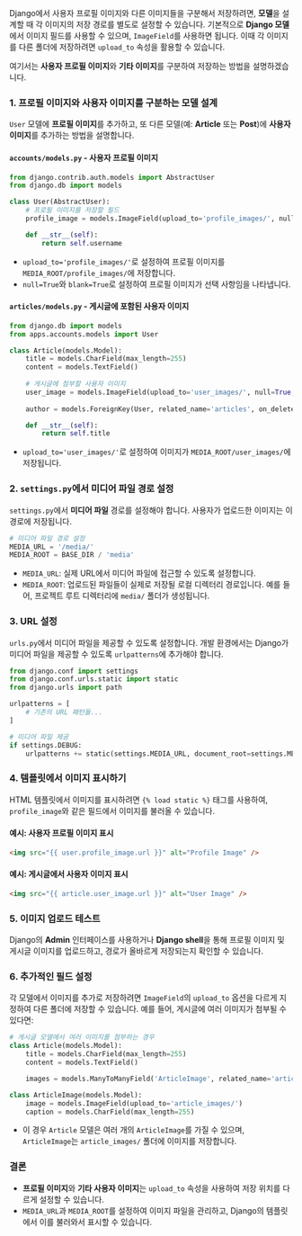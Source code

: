 Django에서 사용자 프로필 이미지와 다른 이미지들을 구분해서 저장하려면, **모델**을 설계할 때 각 이미지의 저장 경로를 별도로 설정할 수 있습니다. 기본적으로 **Django 모델**에서 이미지 필드를 사용할 수 있으며, `ImageField`를 사용하면 됩니다. 이때 각 이미지를 다른 폴더에 저장하려면 `upload_to` 속성을 활용할 수 있습니다.

여기서는 **사용자 프로필 이미지**와 **기타 이미지**를 구분하여 저장하는 방법을 설명하겠습니다.

### 1. **프로필 이미지와 사용자 이미지를 구분하는 모델 설계**

`User` 모델에 **프로필 이미지**를 추가하고, 또 다른 모델(예: **Article** 또는 **Post**)에 **사용자 이미지**를 추가하는 방법을 설명합니다.

#### `accounts/models.py` - **사용자 프로필 이미지**
```python
from django.contrib.auth.models import AbstractUser
from django.db import models

class User(AbstractUser):
    # 프로필 이미지를 저장할 필드
    profile_image = models.ImageField(upload_to='profile_images/', null=True, blank=True)

    def __str__(self):
        return self.username
```

- `upload_to='profile_images/'`로 설정하여 프로필 이미지를 `MEDIA_ROOT/profile_images/`에 저장합니다.
- `null=True`와 `blank=True`로 설정하여 프로필 이미지가 선택 사항임을 나타냅니다.

#### `articles/models.py` - **게시글에 포함된 사용자 이미지**
```python
from django.db import models
from apps.accounts.models import User

class Article(models.Model):
    title = models.CharField(max_length=255)
    content = models.TextField()
    
    # 게시글에 첨부할 사용자 이미지
    user_image = models.ImageField(upload_to='user_images/', null=True, blank=True)
    
    author = models.ForeignKey(User, related_name='articles', on_delete=models.CASCADE)

    def __str__(self):
        return self.title
```

- `upload_to='user_images/'`로 설정하여 이미지가 `MEDIA_ROOT/user_images/`에 저장됩니다.

### 2. **`settings.py`에서 미디어 파일 경로 설정**

`settings.py`에서 **미디어 파일** 경로를 설정해야 합니다. 사용자가 업로드한 이미지는 이 경로에 저장됩니다.

```python
# 미디어 파일 경로 설정
MEDIA_URL = '/media/'
MEDIA_ROOT = BASE_DIR / 'media'
```

- `MEDIA_URL`: 실제 URL에서 미디어 파일에 접근할 수 있도록 설정합니다.
- `MEDIA_ROOT`: 업로드된 파일들이 실제로 저장될 로컬 디렉터리 경로입니다. 예를 들어, 프로젝트 루트 디렉터리에 `media/` 폴더가 생성됩니다.

### 3. **URL 설정**

`urls.py`에서 미디어 파일을 제공할 수 있도록 설정합니다. 개발 환경에서는 Django가 미디어 파일을 제공할 수 있도록 `urlpatterns`에 추가해야 합니다.

```python
from django.conf import settings
from django.conf.urls.static import static
from django.urls import path

urlpatterns = [
    # 기존의 URL 패턴들...
]

# 미디어 파일 제공
if settings.DEBUG:
    urlpatterns += static(settings.MEDIA_URL, document_root=settings.MEDIA_ROOT)
```

### 4. **템플릿에서 이미지 표시하기**

HTML 템플릿에서 이미지를 표시하려면 `{% load static %}` 태그를 사용하여, `profile_image`와 같은 필드에서 이미지를 불러올 수 있습니다.

#### 예시: 사용자 프로필 이미지 표시
```html
<img src="{{ user.profile_image.url }}" alt="Profile Image" />
```

#### 예시: 게시글에서 사용자 이미지 표시
```html
<img src="{{ article.user_image.url }}" alt="User Image" />
```

### 5. **이미지 업로드 테스트**

Django의 **Admin** 인터페이스를 사용하거나 **Django shell**을 통해 프로필 이미지 및 게시글 이미지를 업로드하고, 경로가 올바르게 저장되는지 확인할 수 있습니다.

### 6. **추가적인 필드 설정**

각 모델에서 이미지를 추가로 저장하려면 `ImageField`의 `upload_to` 옵션을 다르게 지정하여 다른 폴더에 저장할 수 있습니다. 예를 들어, 게시글에 여러 이미지가 첨부될 수 있다면:

```python
# 게시글 모델에서 여러 이미지를 첨부하는 경우
class Article(models.Model):
    title = models.CharField(max_length=255)
    content = models.TextField()

    images = models.ManyToManyField('ArticleImage', related_name='articles')

class ArticleImage(models.Model):
    image = models.ImageField(upload_to='article_images/')
    caption = models.CharField(max_length=255)
```

- 이 경우 `Article` 모델은 여러 개의 `ArticleImage`를 가질 수 있으며, `ArticleImage`는 `article_images/` 폴더에 이미지를 저장합니다.

### 결론

- **프로필 이미지**와 **기타 사용자 이미지**는 `upload_to` 속성을 사용하여 저장 위치를 다르게 설정할 수 있습니다.
- `MEDIA_URL`과 `MEDIA_ROOT`를 설정하여 이미지 파일을 관리하고, Django의 템플릿에서 이를 불러와서 표시할 수 있습니다.
